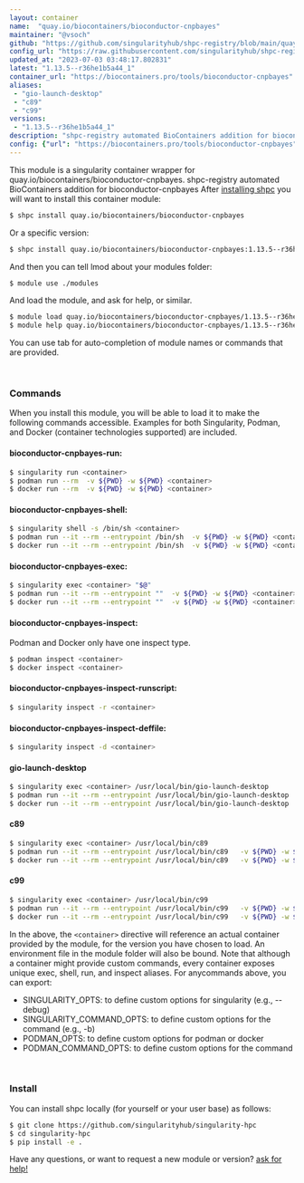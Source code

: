 ```yaml
---
layout: container
name:  "quay.io/biocontainers/bioconductor-cnpbayes"
maintainer: "@vsoch"
github: "https://github.com/singularityhub/shpc-registry/blob/main/quay.io/biocontainers/bioconductor-cnpbayes/container.yaml"
config_url: "https://raw.githubusercontent.com/singularityhub/shpc-registry/main/quay.io/biocontainers/bioconductor-cnpbayes/container.yaml"
updated_at: "2023-07-03 03:48:17.802831"
latest: "1.13.5--r36he1b5a44_1"
container_url: "https://biocontainers.pro/tools/bioconductor-cnpbayes"
aliases:
 - "gio-launch-desktop"
 - "c89"
 - "c99"
versions:
 - "1.13.5--r36he1b5a44_1"
description: "shpc-registry automated BioContainers addition for bioconductor-cnpbayes"
config: {"url": "https://biocontainers.pro/tools/bioconductor-cnpbayes", "maintainer": "@vsoch", "description": "shpc-registry automated BioContainers addition for bioconductor-cnpbayes", "latest": {"1.13.5--r36he1b5a44_1": "sha256:76b7b171767c63c334d9fe673291f345bd58ba2b6afb84544d751537c5d65b48"}, "tags": {"1.13.5--r36he1b5a44_1": "sha256:76b7b171767c63c334d9fe673291f345bd58ba2b6afb84544d751537c5d65b48"}, "docker": "quay.io/biocontainers/bioconductor-cnpbayes", "aliases": {"gio-launch-desktop": "/usr/local/bin/gio-launch-desktop", "c89": "/usr/local/bin/c89", "c99": "/usr/local/bin/c99"}}
---
```


This module is a singularity container wrapper for quay.io/biocontainers/bioconductor-cnpbayes.
shpc-registry automated BioContainers addition for bioconductor-cnpbayes
After [installing shpc](#install) you will want to install this container module:


```bash
$ shpc install quay.io/biocontainers/bioconductor-cnpbayes
```

Or a specific version:

```bash
$ shpc install quay.io/biocontainers/bioconductor-cnpbayes:1.13.5--r36he1b5a44_1
```

And then you can tell lmod about your modules folder:

```bash
$ module use ./modules
```

And load the module, and ask for help, or similar.

```bash
$ module load quay.io/biocontainers/bioconductor-cnpbayes/1.13.5--r36he1b5a44_1
$ module help quay.io/biocontainers/bioconductor-cnpbayes/1.13.5--r36he1b5a44_1
```

You can use tab for auto-completion of module names or commands that are provided.

<br>

### Commands

When you install this module, you will be able to load it to make the following commands accessible.
Examples for both Singularity, Podman, and Docker (container technologies supported) are included.

#### bioconductor-cnpbayes-run:

```bash
$ singularity run <container>
$ podman run --rm  -v ${PWD} -w ${PWD} <container>
$ docker run --rm  -v ${PWD} -w ${PWD} <container>
```

#### bioconductor-cnpbayes-shell:

```bash
$ singularity shell -s /bin/sh <container>
$ podman run --it --rm --entrypoint /bin/sh  -v ${PWD} -w ${PWD} <container>
$ docker run --it --rm --entrypoint /bin/sh  -v ${PWD} -w ${PWD} <container>
```

#### bioconductor-cnpbayes-exec:

```bash
$ singularity exec <container> "$@"
$ podman run --it --rm --entrypoint ""  -v ${PWD} -w ${PWD} <container> "$@"
$ docker run --it --rm --entrypoint ""  -v ${PWD} -w ${PWD} <container> "$@"
```

#### bioconductor-cnpbayes-inspect:

Podman and Docker only have one inspect type.

```bash
$ podman inspect <container>
$ docker inspect <container>
```

#### bioconductor-cnpbayes-inspect-runscript:

```bash
$ singularity inspect -r <container>
```

#### bioconductor-cnpbayes-inspect-deffile:

```bash
$ singularity inspect -d <container>
```


#### gio-launch-desktop

```bash
$ singularity exec <container> /usr/local/bin/gio-launch-desktop
$ podman run --it --rm --entrypoint /usr/local/bin/gio-launch-desktop   -v ${PWD} -w ${PWD} <container> -c " $@"
$ docker run --it --rm --entrypoint /usr/local/bin/gio-launch-desktop   -v ${PWD} -w ${PWD} <container> -c " $@"
```


#### c89

```bash
$ singularity exec <container> /usr/local/bin/c89
$ podman run --it --rm --entrypoint /usr/local/bin/c89   -v ${PWD} -w ${PWD} <container> -c " $@"
$ docker run --it --rm --entrypoint /usr/local/bin/c89   -v ${PWD} -w ${PWD} <container> -c " $@"
```


#### c99

```bash
$ singularity exec <container> /usr/local/bin/c99
$ podman run --it --rm --entrypoint /usr/local/bin/c99   -v ${PWD} -w ${PWD} <container> -c " $@"
$ docker run --it --rm --entrypoint /usr/local/bin/c99   -v ${PWD} -w ${PWD} <container> -c " $@"
```



In the above, the `<container>` directive will reference an actual container provided
by the module, for the version you have chosen to load. An environment file in the
module folder will also be bound. Note that although a container
might provide custom commands, every container exposes unique exec, shell, run, and
inspect aliases. For anycommands above, you can export:

 - SINGULARITY_OPTS: to define custom options for singularity (e.g., --debug)
 - SINGULARITY_COMMAND_OPTS: to define custom options for the command (e.g., -b)
 - PODMAN_OPTS: to define custom options for podman or docker
 - PODMAN_COMMAND_OPTS: to define custom options for the command

<br>

### Install

You can install shpc locally (for yourself or your user base) as follows:

```bash
$ git clone https://github.com/singularityhub/singularity-hpc
$ cd singularity-hpc
$ pip install -e .
```

Have any questions, or want to request a new module or version? [ask for help!](https://github.com/singularityhub/singularity-hpc/issues)